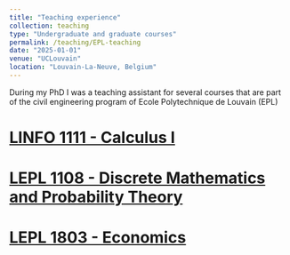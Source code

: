 ```yaml
---
title: "Teaching experience"
collection: teaching
type: "Undergraduate and graduate courses"
permalink: /teaching/EPL-teaching
date: "2025-01-01"
venue: "UCLouvain"
location: "Louvain-La-Neuve, Belgium"
---
```


During my PhD I was a teaching assistant for several courses that are part of the civil engineering program of Ecole Polytechnique de Louvain (EPL)

[LINFO 1111 - Calculus I](https://uclouvain.be/cours-2025-linfo1111)
======

[LEPL 1108 - Discrete Mathematics and Probability Theory](https://uclouvain.be/cours-2025-lepl1108)
======

[LEPL 1803 - Economics](https://uclouvain.be/cours-2024-LEPL1803)
======